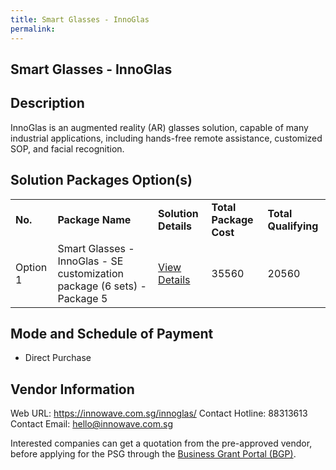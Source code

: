 ```yaml
---
title: Smart Glasses - InnoGlas
permalink: 
---
```


## Smart Glasses - InnoGlas

## Description

InnoGlas is an augmented reality (AR) glasses solution, capable of many industrial applications, including hands-free remote assistance, customized SOP, and facial recognition.

## Solution Packages Option(s)

<table>
<tr>
<td><b>No.</b></td>
<td><b>Package Name</b></td>
<td><b>Solution Details</b></td>
<td><b>Total Package Cost</b></td>
<td><b>Total Qualifying</b></td>
</tr>
<tr>
<td>Option 1</td>
<td>Smart Glasses - InnoGlas - SE customization package (6 sets) - Package 5</td>
<td><a href='https://www.gobusiness.gov.sg/images/psg/Innowave_Tech_20210083_Desensitised_Annex_3_Part_5.pdf'>View Details</a></td>
<td>35560</td>
<td>20560</td>
</tr>
</table>

## Mode and Schedule of Payment

 - Direct Purchase

## Vendor Information

 Web URL: https://innowave.com.sg/innoglas/ 
Contact Hotline: 88313613 
Contact Email: hello@innowave.com.sg 


Interested companies can get a quotation from the pre-approved vendor, before applying for the PSG through the <a href='https://www.businessgrants.gov.sg/'>Business Grant Portal (BGP)</a>.
